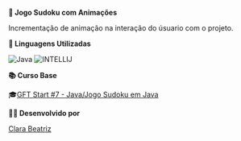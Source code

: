 **🎯 Jogo Sudoku com Animações** 

Incrementação de animação na interação do úsuario com o projeto.

**🚀 Linguagens Utilizadas**

![Java](https://img.shields.io/badge/Java-ED8B00?style=for-the-badge&logo=java&logoColor=white)
![INTELLIJ](https://img.shields.io/badge/IntelliJ_IDEA-000000.svg?style=for-the-badge&logo=intellij-idea&logoColor=white)

**📚 Curso Base**

🎓[GFT Start #7 - Java/Jogo Sudoku em Java](https://web.dio.me/track/gft-start-7-java)

**👩‍💻 Desenvolvido por**

[Clara Beatriz](https://www.dio.me/users/clarab_snts)
